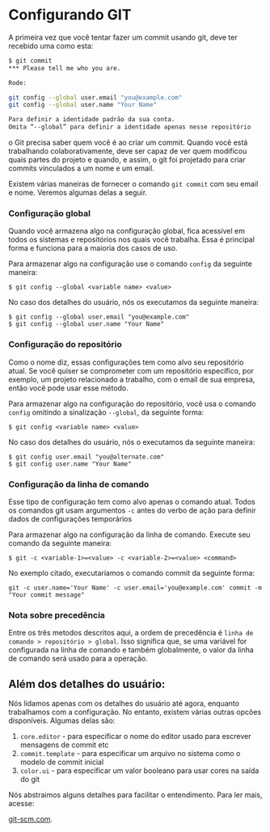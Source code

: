 # Configurando GIT

A primeira vez que você tentar fazer um commit usando git, deve ter recebido uma como esta:

```bash
$ git commit
*** Please tell me who you are.

Rode:

git config --global user.email "you@example.com"
git config --global user.name "Your Name"

Para definir a identidade padrão da sua conta.
Omita “--global” para definir a identidade apenas nesse repositório
```

o Git precisa saber quem você é ao criar um commit. Quando você está trabalhando colaborativamente, deve ser capaz de ver quem modificou quais partes do projeto e quando, e assim, o git foi projetado para criar commits vinculados a um nome e um email.

Existem várias maneiras de fornecer o comando `git commit` com seu email e nome. Veremos algumas delas a seguir.


### Configuração global
Quando você armazena algo na configuração global, fica acessível em todos os sistemas e repositórios nos quais você trabalha. Essa é principal forma e funciona para a maioria dos casos de uso.

Para armazenar algo na configuração use o comando `config` da seguinte maneira:

`$ git config --global <variable name> <value>`

No caso dos detalhes do usuário, nós os executamos da seguinte maneira:

```
$ git config --global user.email "you@example.com"
$ git config --global user.name "Your Name"
```

### Configuração do repositório

Como o nome diz, essas configurações tem como alvo seu repositório atual. Se você quiser se comprometer com um repositório específico, por exemplo, um projeto relacionado a trabalho, com o email de sua empresa, então você pode usar esse método.

Para armazenar algo na configuração do repositório, você usa o comando `config` omitindo a sinalização `--global`, da seguinte forma:

`$ git config <variable name> <value>`

No caso dos detalhes do usuário, nós o executamos da seguinte maneira:

```
$ git config user.email "you@alternate.com"
$ git config user.name "Your Name"
```

### Configuração da linha de comando

Esse tipo de configuração tem como alvo apenas o comando atual. Todos os comandos git usam argumentos `-c` antes do verbo de ação para definir dados de configurações temporários

Para armazenar algo na configuração da linha de comando. Execute seu comando da seguinte maneira:

`$ git -c <variable-1>=<value> -c <variable-2>=<value> <command>`

No exemplo citado, executaríamos o comando commit da seguinte forma:

`git -c user.name='Your Name' -c user.email='you@example.com' commit -m "Your commit message"`

### Nota sobre precedência

Entre os três metodos descritos aqui, a ordem de precedência é `linha de comando > repositório > global`. Isso significa que, se uma variável for configurada na linha de comando e também globalmente, o valor da linha de comando será usado para a operação.

## Além dos detalhes do usuário:

Nós lidamos apenas com os detalhes do usuário até agora, enquanto trabalhamos com a configuração. No entanto, existem várias outras opcões disponíveis. Algumas delas são:

1. `core.editor` - para especificar o nome do editor usado para escrever mensagens de commit etc
2.  `commit.template` - para especificar um arquivo no sistema como o modelo de commit inicial
3.  `color.ui` - para especificar um valor booleano para usar cores na saída do git

Nós abstraimos alguns detalhes para facilitar o entendimento. Para ler mais, acesse:

[git-scm.com](https://git-scm.com/book/en/v2/Customizing-Git-Git-Configuration).